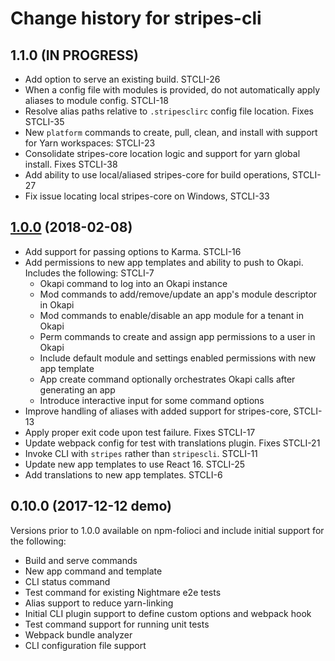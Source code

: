 # Change history for stripes-cli

## 1.1.0 (IN PROGRESS)

* Add option to serve an existing build. STCLI-26
* When a config file with modules is provided, do not automatically apply aliases to module config. STCLI-18
* Resolve alias paths relative to `.stripesclirc` config file location. Fixes STCLI-35
* New `platform` commands to create, pull, clean, and install with support for Yarn workspaces: STCLI-23
* Consolidate stripes-core location logic and support for yarn global install. Fixes STCLI-38
* Add ability to use local/aliased stripes-core for build operations, STCLI-27
* Fix issue locating local stripes-core on Windows, STCLI-33


## [1.0.0](https://github.com/folio-org/stripes-cli/tree/v1.0.0) (2018-02-08)

* Add support for passing options to Karma. STCLI-16
* Add permissions to new app templates and ability to push to Okapi. Includes the following: STCLI-7
  * Okapi command to log into an Okapi instance
  * Mod commands to add/remove/update an app's module descriptor in Okapi
  * Mod commands to enable/disable an app module for a tenant in Okapi
  * Perm commands to create and assign app permissions to a user in Okapi
  * Include default module and settings enabled permissions with new app template
  * App create command optionally orchestrates Okapi calls after generating an app
  * Introduce interactive input for some command options
* Improve handling of aliases with added support for stripes-core, STCLI-13
* Apply proper exit code upon test failure. Fixes STCLI-17
* Update webpack config for test with translations plugin. Fixes STCLI-21
* Invoke CLI with `stripes` rather than `stripescli`. STCLI-11
* Update new app templates to use React 16. STCLI-25
* Add translations to new app templates. STCLI-6


## 0.10.0 (2017-12-12 demo)

Versions prior to 1.0.0 available on npm-folioci and include initial support for the following:
* Build and serve commands
* New app command and template
* CLI status command
* Test command for existing Nightmare e2e tests
* Alias support to reduce yarn-linking
* Initial CLI plugin support to define custom options and webpack hook
* Test command support for running unit tests
* Webpack bundle analyzer
* CLI configuration file support
